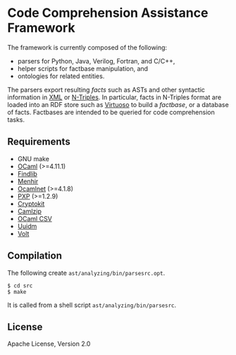 # Code Comprehension Assistance Framework

The framework is currently composed of the following:

* parsers for Python, Java, Verilog, Fortran, and C/C++,
* helper scripts for factbase manipulation, and
* ontologies for related entities.

The parsers export resulting *facts* such as ASTs and
other syntactic information in [XML](https://www.w3.org/TR/xml11/) or
[N-Triples](https://www.w3.org/2001/sw/RDFCore/ntriples/).
In particular, facts in N-Triples format are loaded into an RDF store such as
[Virtuoso](https://github.com/openlink/virtuoso-opensource) to build a
*factbase*, or a database of facts.
Factbases are intended to be queried for code comprehension tasks.

## Requirements

* GNU make
* [OCaml](http://ocaml.org/) (>=4.11.1)
* [Findlib](http://projects.camlcity.org/projects/findlib.html)
* [Menhir](http://gallium.inria.fr/~fpottier/menhir/)
* [Ocamlnet](http://projects.camlcity.org/projects/ocamlnet.html) (>=4.1.8)
* [PXP](http://projects.camlcity.org/projects/pxp.html) (>=1.2.9)
* [Cryptokit](https://github.com/xavierleroy/cryptokit)
* [Camlzip](https://github.com/xavierleroy/camlzip)
* [OCaml CSV](https://github.com/Chris00/ocaml-csv)
* [Uuidm](http://erratique.ch/software/uuidm)
* [Volt](https://github.com/codinuum/volt)

## Compilation

The following create `ast/analyzing/bin/parsesrc.opt`.

    $ cd src
    $ make

It is called from a shell script `ast/analyzing/bin/parsesrc`.

## License

Apache License, Version 2.0
